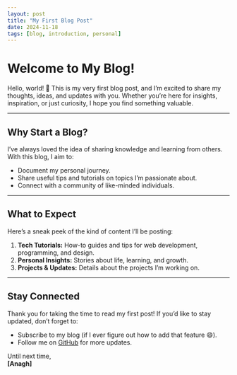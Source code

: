 ```yaml
---
layout: post
title: "My First Blog Post"
date: 2024-11-18
tags: [blog, introduction, personal]
---
```



# Welcome to My Blog!

Hello, world! 👋 This is my very first blog post, and I’m excited to share my thoughts, ideas, and updates with you. Whether you’re here for insights, inspiration, or just curiosity, I hope you find something valuable.

---

## Why Start a Blog?

I’ve always loved the idea of sharing knowledge and learning from others. With this blog, I aim to:
- Document my personal journey.
- Share useful tips and tutorials on topics I’m passionate about.
- Connect with a community of like-minded individuals.

---

## What to Expect

Here’s a sneak peek of the kind of content I’ll be posting:
1. **Tech Tutorials:** How-to guides and tips for web development, programming, and design.
2. **Personal Insights:** Stories about life, learning, and growth.
3. **Projects & Updates:** Details about the projects I’m working on.

---

## Stay Connected

Thank you for taking the time to read my first post! If you’d like to stay updated, don’t forget to:
- Subscribe to my blog (if I ever figure out how to add that feature 😄).
- Follow me on [GitHub](https://github.com/eigenval) for more updates.

Until next time,  
**[Anagh]**
